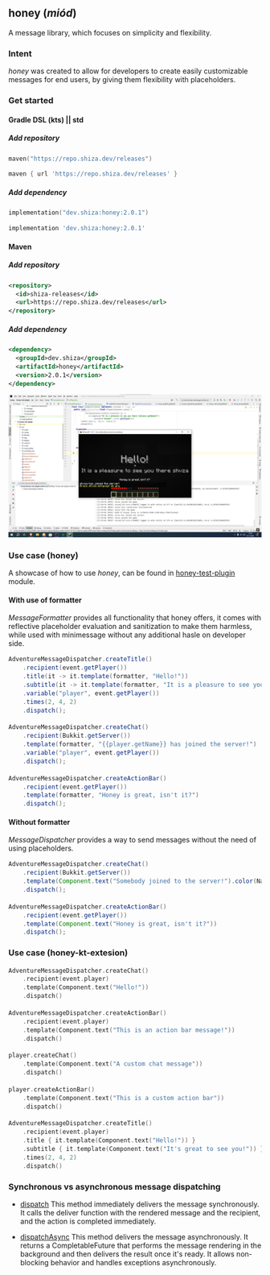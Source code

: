 ## honey (*miód*)

A message library, which focuses on simplicity and flexibility.

### Intent

*honey* was created to allow for developers to create easily customizable messages for end users, by giving them flexibility with placeholders.

### Get started

#### Gradle DSL (kts) || std

##### Add repository

```kotlin
maven("https://repo.shiza.dev/releases")
```

```groovy
maven { url 'https://repo.shiza.dev/releases' }
```

##### Add dependency

```kotlin
implementation("dev.shiza:honey:2.0.1")
```

```groovy
implementation 'dev.shiza:honey:2.0.1'
```

#### Maven

##### Add repository
```xml
<repository>
  <id>shiza-releases</id>
  <url>https://repo.shiza.dev/releases</url>
</repository>
```

##### Add dependency
```xml
<dependency>
  <groupId>dev.shiza</groupId>
  <artifactId>honey</artifactId>
  <version>2.0.1</version>
</dependency>
```

![test-plugin showcase](assets/image.png)

### Use case (honey)

A showcase of how to use *honey*, can be found in [honey-test-plugin](honey-test-plugin) module.

#### With use of formatter

*MessageFormatter* provides all functionality that honey offers, it comes with reflective placeholder
evaluation and sanitization to make them harmless, while used with minimessage without any additional
hasle on developer side.

```java
AdventureMessageDispatcher.createTitle()
    .recipient(event.getPlayer())
    .title(it -> it.template(formatter, "Hello!"))
    .subtitle(it -> it.template(formatter, "It is a pleasure to see you there {{player.getName}}"))
    .variable("player", event.getPlayer())
    .times(2, 4, 2)
    .dispatch();

AdventureMessageDispatcher.createChat()
    .recipient(Bukkit.getServer())
    .template(formatter, "{{player.getName}} has joined the server!")
    .variable("player", event.getPlayer())
    .dispatch();

AdventureMessageDispatcher.createActionBar()
    .recipient(event.getPlayer())
    .template(formatter, "Honey is great, isn't it?")
    .dispatch();
```

#### Without formatter

*MessageDispatcher* provides a way to send messages without the need of using placeholders.

```java
AdventureMessageDispatcher.createChat()
    .recipient(Bukkit.getServer())
    .template(Component.text("Somebody joined to the server!").color(NamedTextColor.RED))
    .dispatch();

AdventureMessageDispatcher.createActionBar()
    .recipient(event.getPlayer())
    .template(Component.text("Honey is great, isn't it?"))
    .dispatch();
```

### Use case (honey-kt-extesion)
```kotlin
AdventureMessageDispatcher.createChat()
    .recipient(event.player)
    .template(Component.text("Hello!"))
    .dispatch()

AdventureMessageDispatcher.createActionBar()
    .recipient(event.player)
    .template(Component.text("This is an action bar message!"))
    .dispatch()

player.createChat()
    .template(Component.text("A custom chat message"))
    .dispatch()

player.createActionBar()
    .template(Component.text("This is a custom action bar"))
    .dispatch()

AdventureMessageDispatcher.createTitle()
    .recipient(event.player)
    .title { it.template(Component.text("Hello!")) }
    .subtitle { it.template(Component.text("It's great to see you!")) }
    .times(2, 4, 2)
    .dispatch()
```

### Synchronous vs asynchronous message dispatching
- [dispatch](https://github.com/rchomczyk/honey/tree/main/honey-common/src/dev/shiza/honey/message/dispatcher/MessageBaseDispatcher.java#L71)
  This method immediately delivers the message synchronously. It calls the deliver function with the rendered message and the recipient, and the action is completed immediately.

- [dispatchAsync](https://github.com/rchomczyk/honey/tree/main/honey-common/src/dev/shiza/honey/message/dispatcher/MessageBaseDispatcher.java#L76)
  This method delivers the message asynchronously. It returns a CompletableFuture that performs the message rendering in the background and then delivers the result once it's ready. It allows non-blocking behavior and handles exceptions asynchronously.